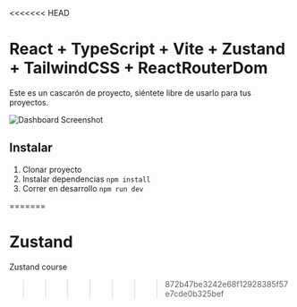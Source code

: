 <<<<<<< HEAD
# React + TypeScript + Vite + Zustand + TailwindCSS + ReactRouterDom

Este es un cascarón de proyecto, siéntete libre de usarlo para tus proyectos.

<img src="https://github.com/Klerith/zustand-mini-curso/blob/main/public/screenshot.png?raw=true" alt="Dashboard Screenshot">



## Instalar

1. Clonar proyecto
2. Instalar dependencias ```npm install```
3. Correr en desarrollo ```npm run dev```

=======
# Zustand
Zustand course
>>>>>>> 872b47be3242e68f12928385f57e7cde0b325bef
